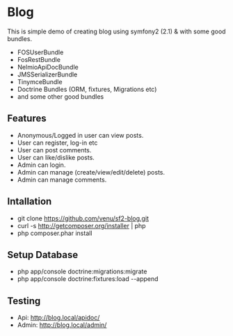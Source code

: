 Blog
====
This is simple demo of creating blog using symfony2 (2.1) & with some good bundles. 

* FOSUserBundle
* FosRestBundle
* NelmioApiDocBundle
* JMSSerializerBundle
* TinymceBundle 
* Doctrine Bundles (ORM, fixtures, Migrations etc)
* and some other good bundles

Features
--------
* Anonymous/Logged in user can view posts.
* User can register, log-in etc
* User can post comments.
* User can like/dislike posts.
* Admin can login.
* Admin can manage (create/view/edit/delete) posts.
* Admin can manage comments.

Intallation
-----------
* git clone https://github.com/venu/sf2-blog.git
* curl -s http://getcomposer.org/installer | php
* php composer.phar install

Setup Database
--------------
* php app/console doctrine:migrations:migrate
* php app/console doctrine:fixtures:load --append

Testing
-------
* Api: http://blog.local/apidoc/
* Admin: http://blog.local/admin/
